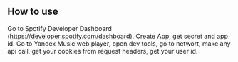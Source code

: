 ## How to use

Go to Spotify Developer Dashboard (https://developer.spotify.com/dashboard).
Create App, get secret and app id.
Go to Yandex Music web player, open dev tools, go to networt, make any api call, get your cookies from request headers, get your user id.
